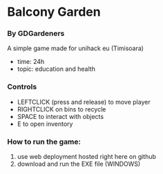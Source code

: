 # Balcony Garden
### By GDGardeners

A simple game made for unihack eu (Timisoara)

- time: 24h
- topic: education and health

###  Controls
- LEFTCLICK (press and release) to move player
- RIGHTCLICK on bins to recycle
- SPACE to interact with objects
- E to open inventory

### How to run the game:
1. use web deployment hosted right here on github
2. download and run the EXE file (WINDOWS)
